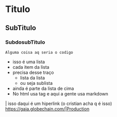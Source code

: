 # Titulo

## SubTitulo

### SubdosubTitulo

`Alguma coisa aq seria o codigo`

- isso é uma lista
- cada item da lista
- precisa desse traço
    - lista da lista
    - ou seja sublista
- ainda é parte da lista de cima
- No html usa tag e aqui a gente usa markdown

| isso daqui é um hiperlink (o cristian acha q é isso)
<https://gaia.globechain.com/|Production>
